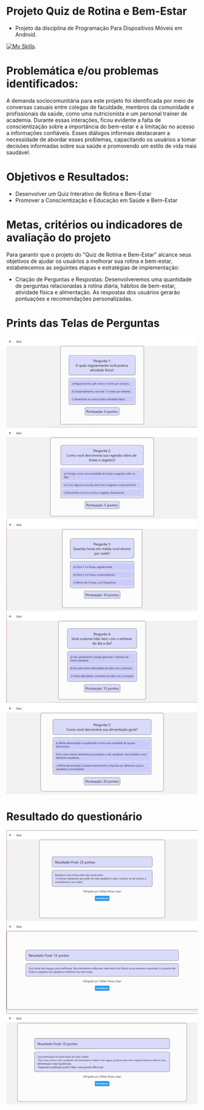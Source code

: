 # Projeto Quiz de Rotina e Bem-Estar
- Projeto da disciplina de Programação Para Dispositivos Móveis em Android. 

[![My Skills](https://skillicons.dev/icons?i=html,css,javascript,react,vscode,github,discord,sqlite,mysql&theme=light)](https://skillicons.dev).

# Problemática e/ou problemas identificados:

A demanda sociocomunitária para este projeto foi identificada por meio de conversas casuais entre colegas de faculdade, membros da comunidade e profissionais da saúde, como uma nutricionista e um personal trainer de academia. Durante essas interações, ficou evidente a falta de conscientização sobre a importância do bem-estar e a limitação no acesso a informações confiáveis. Esses diálogos informais destacaram a necessidade de abordar esses problemas, capacitando os usuários a tomar decisões informadas sobre sua saúde e promovendo um estilo de vida mais saudável.

# Objetivos e Resultados:
- Desenvolver um Quiz Interativo de Rotina e Bem-Estar
- Promover a Conscientização e Educação em Saúde e Bem-Estar

# Metas, critérios ou indicadores de avaliação do projeto 

Para garantir que o projeto do "Quiz de Rotina e Bem-Estar" alcance seus objetivos de ajudar os usuários a melhorar sua rotina e bem-estar, estabelecemos as seguintes etapas e estratégias de implementação:

 - Criação de Perguntas e Respostas: Desenvolveremos uma quantidade de perguntas relacionadas à rotina diária, hábitos de bem-estar, atividade física e alimentação. As respostas dos usuários gerarão pontuações e recomendações personalizadas.

# Prints das Telas de Perguntas 

<img src="https://github.com/jlateles/QuizRotina/blob/main/Capturas%20de%20Telas/Captura%20de%20Tela%20(Pergunta1).jfif">
<img src="https://github.com/jlateles/QuizRotina/blob/main/Capturas%20de%20Telas/Captura%20de%20Tela%20(Pergunta2).jfif">
<img src="https://github.com/jlateles/QuizRotina/blob/main/Capturas%20de%20Telas/Captura%20de%20Tela%20(Pergunta3).jfif">
<img src="https://github.com/jlateles/QuizRotina/blob/main/Capturas%20de%20Telas/Captura%20de%20Tela%20(Pergunta4).jfif">
<img src="https://github.com/jlateles/QuizRotina/blob/main/Capturas%20de%20Telas/Captura%20de%20Tela%20(Pergunta5).jfif">

# Resultado do questionário
<img src="https://github.com/jlateles/QuizRotina/blob/main/Capturas%20de%20Telas/Captura%20de%20Tela%20(ResultadoFinalBom).jfif">
<img src="https://github.com/jlateles/QuizRotina/blob/main/Capturas%20de%20Telas/Captura%20de%20Tela%20(ResultadoFinalMedio).jfif">
<img src="https://github.com/jlateles/QuizRotina/blob/main/Capturas%20de%20Telas/Captura%20de%20Tela%20(ResultadoFinalRuim).jfif">
